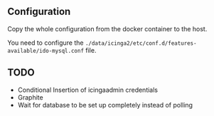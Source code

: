 ## Configuration
Copy the whole configuration from the docker container to the host.

You need to configure the `./data/icinga2/etc/conf.d/features-available/ido-mysql.conf` file.

## TODO
- Conditional Insertion of icingaadmin credentials
- Graphite
- Wait for database to be set up completely instead of polling
